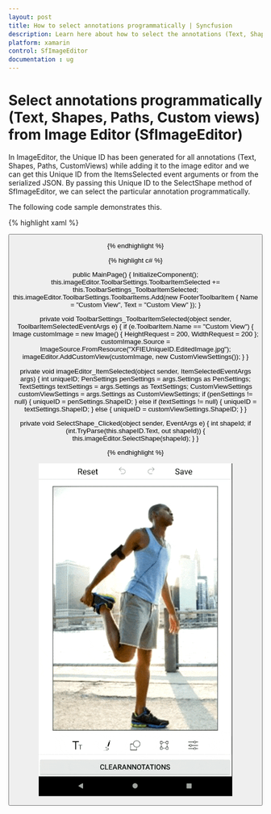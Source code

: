 ```yaml
---
layout: post
title: How to select annotations programmatically | Syncfusion
description: Learn here about how to select the annotations (Text, Shapes, Paths, Custom views)  added in the image editor programmatically.
platform: xamarin
control: SfImageEditor
documentation : ug
---
```


# Select annotations programmatically (Text, Shapes, Paths, Custom views) from Image Editor (SfImageEditor)

In ImageEditor, the Unique ID has been generated for all annotations (Text, Shapes, Paths, CustomViews) while adding it to the image editor and we can get this Unique ID from the ItemsSelected event arguments or from the serialized JSON. By passing this Unique ID to the SelectShape method of SfImageEditor, we can select the particular annotation programmatically.

The following code sample demonstrates this.

{% highlight xaml %}

<Grid>
    <Grid.RowDefinitions>
        <RowDefinition Height="*" />
        <RowDefinition Height="Auto" />
    </Grid.RowDefinitions>
    <imageEditor:SfImageEditor x:Name="imageEditor"
                               Source="{Binding Image}"
                               ItemSelected="imageEditor_ItemSelected" />
    <StackLayout Grid.Row="1"
                 Orientation="Horizontal">
        <Label Text="ShapeID :" />
        <Entry x:Name="shapeID" />
        <Button Text="SelectShape"
                Clicked="SelectShape_Clicked"
                HorizontalOptions="FillAndExpand"/>
    </StackLayout>
</Grid>


{% endhighlight %}

{% highlight c# %}

public MainPage()
{
    InitializeComponent();
    this.imageEditor.ToolbarSettings.ToolbarItemSelected += this.ToolbarSettings_ToolbarItemSelected;
    this.imageEditor.ToolbarSettings.ToolbarItems.Add(new FooterToolbarItem
    {
        Name = "Custom View",
        Text = "Custom View"
    });
}

private void ToolbarSettings_ToolbarItemSelected(object sender, ToolbarItemSelectedEventArgs e)
{
    if (e.ToolbarItem.Name == "Custom View")
    {
        Image customImage = new Image() { HeightRequest = 200, WidthRequest = 200 };
        customImage.Source = ImageSource.FromResource("XFIEUniqueID.EditedImage.jpg");
        imageEditor.AddCustomView(customImage, new CustomViewSettings());
    }
}

private void imageEditor_ItemSelected(object sender, ItemSelectedEventArgs args)
{
    int uniqueID;
    PenSettings penSettings = args.Settings as PenSettings;
    TextSettings textSettings = args.Settings as TextSettings;
    CustomViewSettings customViewSettings = args.Settings as CustomViewSettings;
    if (penSettings != null)
    {
        uniqueID = penSettings.ShapeID;
    }
    else if (textSettings != null)
    {
        uniqueID = textSettings.ShapeID;
    }
    else
    {
        uniqueID = customViewSettings.ShapeID;
    }
}

private void SelectShape_Clicked(object sender, EventArgs e)
{
    int shapeId;
    if (int.TryParse(this.shapeID.Text, out shapeId))
    {
        this.imageEditor.SelectShape(shapeId);
    }
}

{% endhighlight %}

![Shape selection support in Xamarin.Forms ImageEditor](images/ClearAnnotations.gif)